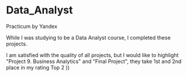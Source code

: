 # Data_Analyst
Practicum by Yandex

While I was studying to be a Data Analyst course, I completed these projects.

I am satisfied with the quality of all projects, but I would like to highlight "Project 9. Business Analytics" and "Final Project", they take 1st and 2nd place in my rating Top 2 ))

